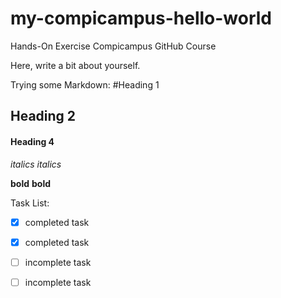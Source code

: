 # my-compicampus-hello-world
Hands-On Exercise Compicampus GitHub Course

Here, write a bit about yourself.

Trying some Markdown:
#Heading 1
## Heading 2
#### Heading 4

*italics*
_italics_

**bold**
__bold__

Task List:
- [x] completed task
- [x] completed task
- [ ] incomplete task
- [ ] incomplete task


